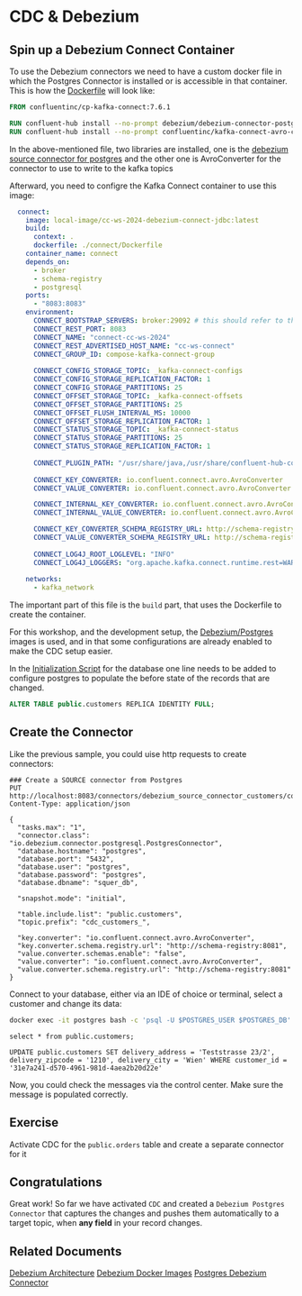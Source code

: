 # CDC & Debezium 

## Spin up a Debezium Connect Container

To use the Debezium connectors we need to have a custom docker file in which 
the Postgres Connector is installed or is accessible in that container. This is how the [Dockerfile](./connect/Dockerfile) will look like: 

```dockerfile
FROM confluentinc/cp-kafka-connect:7.6.1

RUN confluent-hub install --no-prompt debezium/debezium-connector-postgresql:2.5.3
RUN confluent-hub install --no-prompt confluentinc/kafka-connect-avro-converter:latest

```

In the above-mentioned file, two libraries are installed, one is the [debezium source connector for postgres](https://debezium.io/documentation/reference/stable/connectors/postgresql.html) 
and the other one is AvroConverter for the connector to use to write to the kafka topics

Afterward, you need to configre the Kafka Connect container to use this image: 

```yaml
  connect:
    image: local-image/cc-ws-2024-debezium-connect-jdbc:latest
    build:
      context: .
      dockerfile: ./connect/Dockerfile
    container_name: connect
    depends_on:
      - broker
      - schema-registry
      - postgresql
    ports:
      - "8083:8083"
    environment:
      CONNECT_BOOTSTRAP_SERVERS: broker:29092 # this should refer to the advertised listeners on the broker with PLAINTEXT
      CONNECT_REST_PORT: 8083
      CONNECT_NAME: "connect-cc-ws-2024"
      CONNECT_REST_ADVERTISED_HOST_NAME: "cc-ws-connect"
      CONNECT_GROUP_ID: compose-kafka-connect-group
      
      CONNECT_CONFIG_STORAGE_TOPIC: _kafka-connect-configs
      CONNECT_CONFIG_STORAGE_REPLICATION_FACTOR: 1
      CONNECT_CONFIG_STORAGE_PARTITIONS: 25
      CONNECT_OFFSET_STORAGE_TOPIC: _kafka-connect-offsets
      CONNECT_OFFSET_STORAGE_PARTITIONS: 25
      CONNECT_OFFSET_FLUSH_INTERVAL_MS: 10000
      CONNECT_OFFSET_STORAGE_REPLICATION_FACTOR: 1
      CONNECT_STATUS_STORAGE_TOPIC: _kafka-connect-status
      CONNECT_STATUS_STORAGE_PARTITIONS: 25
      CONNECT_STATUS_STORAGE_REPLICATION_FACTOR: 1
      
      CONNECT_PLUGIN_PATH: "/usr/share/java,/usr/share/confluent-hub-components"
      
      CONNECT_KEY_CONVERTER: io.confluent.connect.avro.AvroConverter
      CONNECT_VALUE_CONVERTER: io.confluent.connect.avro.AvroConverter

      CONNECT_INTERNAL_KEY_CONVERTER: io.confluent.connect.avro.AvroConverter
      CONNECT_INTERNAL_VALUE_CONVERTER: io.confluent.connect.avro.AvroConverter

      CONNECT_KEY_CONVERTER_SCHEMA_REGISTRY_URL: http://schema-registry:8081
      CONNECT_VALUE_CONVERTER_SCHEMA_REGISTRY_URL: http://schema-registry:8081
      
      CONNECT_LOG4J_ROOT_LOGLEVEL: "INFO"
      CONNECT_LOG4J_LOGGERS: "org.apache.kafka.connect.runtime.rest=WARN,org.reflections=ERROR"
    
    networks:
      - kafka_network
```
The important part of this file is the `build` part, that uses the Dockerfile to create the container.

For this workshop, and the development setup, the [Debezium/Postgres](https://hub.docker.com/r/debezium/postgres) images is used, and in that some configurations 
are already enabled to make the CDC setup easier.

In the [Initialization Script](./scripts/database/initialize-database.sql) for the database one line needs to be added to configure postgres 
to populate the before state of the  records that are changed.

```sql
ALTER TABLE public.customers REPLICA IDENTITY FULL;
```

## Create the Connector

Like the previous sample, you could uise http requests to create connectors:

```http request
### Create a SOURCE connector from Postgres
PUT http://localhost:8083/connectors/debezium_source_connector_customers/config
Content-Type: application/json

{
  "tasks.max": "1",
  "connector.class": "io.debezium.connector.postgresql.PostgresConnector",
  "database.hostname": "postgres",
  "database.port": "5432",
  "database.user": "postgres",
  "database.password": "postgres",
  "database.dbname": "squer_db",
  
  "snapshot.mode": "initial",
  
  "table.include.list": "public.customers", 
  "topic.prefix": "cdc_customers_",

  "key.converter": "io.confluent.connect.avro.AvroConverter",
  "key.converter.schema.registry.url": "http://schema-registry:8081",
  "value.converter.schemas.enable": "false",
  "value.converter": "io.confluent.connect.avro.AvroConverter",
  "value.converter.schema.registry.url": "http://schema-registry:8081"  
}
```

Connect to your database, either via an IDE of choice or terminal, select a customer and change its data: 

```bash
docker exec -it postgres bash -c 'psql -U $POSTGRES_USER $POSTGRES_DB'
```

```postgresql
select * from public.customers;
```

```postgresql
UPDATE public.customers SET delivery_address = 'Teststrasse 23/2', delivery_zipcode = '1210', delivery_city = 'Wien' WHERE customer_id = '31e7a241-d570-4961-981d-4aea2b20d22e'
```

Now, you could check the messages via the control center. Make sure the message is populated correctly.

## Exercise

Activate CDC for the `public.orders` table and create a separate connector for it

## Congratulations

Great work! So far we have activated `CDC` and created a `Debezium Postgres Connector` that captures the changes 
and pushes them automatically to a target topic, when **any field** in your record changes. 

## Related Documents

[Debezium Architecture](https://debezium.io/documentation/reference/stable/architecture.html)
[Debezium Docker Images](https://hub.docker.com/search?q=debezium%2F)
[Postgres Debezium Connector](https://debezium.io/documentation/reference/stable/connectors/postgresql.html#postgresql-example-configuration)
